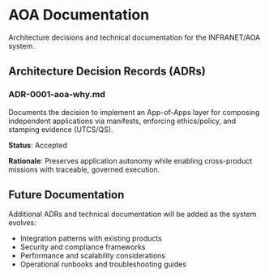 # AOA Documentation

Architecture decisions and technical documentation for the INFRANET/AOA system.

## Architecture Decision Records (ADRs)

### ADR-0001-aoa-why.md
Documents the decision to implement an App-of-Apps layer for composing independent applications via manifests, enforcing ethics/policy, and stamping evidence (UTCS/QS).

**Status**: Accepted

**Rationale**: Preserves application autonomy while enabling cross-product missions with traceable, governed execution.

## Future Documentation

Additional ADRs and technical documentation will be added as the system evolves:
- Integration patterns with existing products
- Security and compliance frameworks
- Performance and scalability considerations
- Operational runbooks and troubleshooting guides